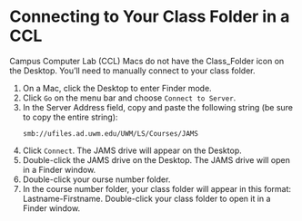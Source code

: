 # Connecting to Your Class Folder in a CCL

Campus Computer Lab (CCL) Macs do not have the Class_Folder icon on the Desktop. You’ll need to manually connect to your class folder. 

1. On a Mac, click the Desktop to enter Finder mode.
2. Click `Go` on the menu bar and choose `Connect to Server`.
3. In the Server Address field, copy and paste the following string (be sure to copy the entire string): <p><pre><code>smb://ufiles.ad.uwm.edu/UWM/LS/Courses/JAMS</code></pre></p>
4. Click `Connect`. The JAMS drive will appear on the Desktop. 
5. Double-click the JAMS drive on the Desktop. The JAMS drive will open in a Finder window. 
6. Double-click your ourse number folder.
7. In the course number folder, your class folder will appear in this format: Lastname-Firstname. Double-click your class folder to open it in a Finder window.

